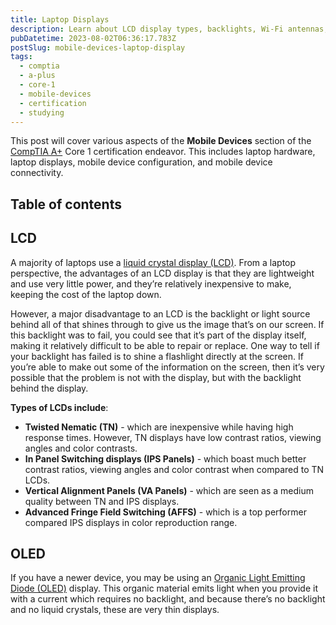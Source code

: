```yaml
---
title: Laptop Displays
description: Learn about LCD display types, backlights, Wi-Fi antennas, digitizers, and more.
pubDatetime: 2023-08-02T06:36:17.783Z
postSlug: mobile-devices-laptop-display
tags:
  - comptia
  - a-plus
  - core-1
  - mobile-devices
  - certification
  - studying
---
```


This post will cover various aspects of the **Mobile Devices** section of the
[CompTIA A+](https://www.comptia.org/certifications/a) Core 1 certification endeavor. This includes laptop hardware,
laptop displays, mobile device configuration, and mobile device connectivity.

## Table of contents

## LCD

A majority of laptops use a
[liquid crystal display (LCD)](https://www.techtarget.com/whatis/definition/LCD-liquid-crystal-display). From a laptop
perspective, the advantages of an LCD display is that they are lightweight and use very little power, and they’re
relatively inexpensive to make, keeping the cost of the laptop down.

However, a major disadvantage to an LCD is the backlight or light source behind all of that shines through to give us
the image that’s on our screen. If this backlight was to fail, you could see that it’s part of the display itself,
making it relatively difficult to be able to repair or replace. One way to tell if your backlight has failed is to shine
a flashlight directly at the screen. If you’re able to make out some of the information on the screen, then it’s very
possible that the problem is not with the display, but with the backlight behind the display.

**Types of LCDs include**:

- **Twisted Nematic (TN)** - which are inexpensive while having high response times. However, TN displays have low
  contrast ratios, viewing angles and color contrasts.
- **In Panel Switching displays (IPS Panels)** - which boast much better contrast ratios, viewing angles and color
  contrast when compared to TN LCDs.
- **Vertical Alignment Panels (VA Panels)** - which are seen as a medium quality between TN and IPS displays.
- **Advanced Fringe Field Switching (AFFS)** - which is a top performer compared IPS displays in color reproduction
  range.

## OLED

If you have a newer device, you may be using an
[Organic Light Emitting Diode (OLED)](https://www.techtarget.com/whatis/definition/OLED-TV) display. This organic
material emits light when you provide it with a current which requires no backlight, and because there’s no backlight
and no liquid crystals, these are very thin displays.
